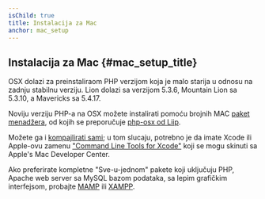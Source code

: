 ```yaml
---
isChild: true
title: Instalacija za Mac
anchor: mac_setup
---
```


## Instalacija za Mac {#mac_setup_title}

OSX dolazi za preinstaliraom PHP verzijom koja je malo starija u odnosu na zadnju stabilnu verziju. Lion dolazi sa
verzijom 5.3.6, Mountain Lion sa 5.3.10, a Mavericks sa 5.4.17.

Noviju verziju PHP-a na OSX možete instalirati pomoću brojnih MAC [paket menadžera][mac-package-managers],
od kojih se preporučuje [php-osx od Liip][php-osx-downloads].

Možete ga i [kompajlirati sami][mac-compile]; u tom slucaju, potrebno je da imate Xcode ili
Apple-ovu zamenu ["Command Line Tools for Xcode"][apple-developer] koji se mogu skinuti sa Apple's Mac Developer Center.

Ako preferirate kompletne "Sve-u-jednom" pakete koji uključuju PHP, Apache web server sa MySQL bazom podataka,
sa lepim grafičkim interfejsom, probajte [MAMP][mamp-downloads] ili [XAMPP][xampp].

[mac-package-managers]: http://www.php.net/manual/en/install.macosx.packages.php
[mac-compile]: http://www.php.net/manual/en/install.macosx.compile.php
[xcode-gcc-substitution]: https://github.com/kennethreitz/osx-gcc-installer
[apple-developer]: https://developer.apple.com/downloads
[mamp-downloads]: http://www.mamp.info/en/downloads/index.html
[php-osx-downloads]: http://php-osx.liip.ch/
[xampp]: http://www.apachefriends.org/en/xampp.html
